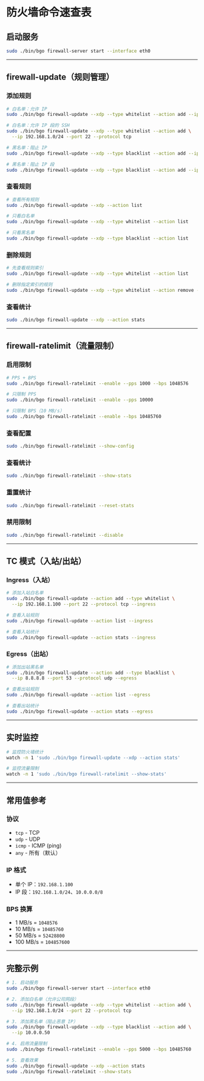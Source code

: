 # 防火墙命令速查表

## 启动服务

```bash
sudo ./bin/bgo firewall-server start --interface eth0
```

---

## firewall-update（规则管理）

### 添加规则

```bash
# 白名单：允许 IP
sudo ./bin/bgo firewall-update --xdp --type whitelist --action add --ip 192.168.1.100

# 白名单：允许 IP 段的 SSH
sudo ./bin/bgo firewall-update --xdp --type whitelist --action add \
  --ip 192.168.1.0/24 --port 22 --protocol tcp

# 黑名单：阻止 IP
sudo ./bin/bgo firewall-update --xdp --type blacklist --action add --ip 10.0.0.50

# 黑名单：阻止 IP 段
sudo ./bin/bgo firewall-update --xdp --type blacklist --action add --ip 10.0.0.0/8
```

### 查看规则

```bash
# 查看所有规则
sudo ./bin/bgo firewall-update --xdp --action list

# 只看白名单
sudo ./bin/bgo firewall-update --xdp --type whitelist --action list

# 只看黑名单
sudo ./bin/bgo firewall-update --xdp --type blacklist --action list
```

### 删除规则

```bash
# 先查看规则索引
sudo ./bin/bgo firewall-update --xdp --type whitelist --action list

# 删除指定索引的规则
sudo ./bin/bgo firewall-update --xdp --type whitelist --action remove --index 0
```

### 查看统计

```bash
sudo ./bin/bgo firewall-update --xdp --action stats
```

---

## firewall-ratelimit（流量限制）

### 启用限制

```bash
# PPS + BPS
sudo ./bin/bgo firewall-ratelimit --enable --pps 1000 --bps 1048576

# 只限制 PPS
sudo ./bin/bgo firewall-ratelimit --enable --pps 10000

# 只限制 BPS（10 MB/s）
sudo ./bin/bgo firewall-ratelimit --enable --bps 10485760
```

### 查看配置

```bash
sudo ./bin/bgo firewall-ratelimit --show-config
```

### 查看统计

```bash
sudo ./bin/bgo firewall-ratelimit --show-stats
```

### 重置统计

```bash
sudo ./bin/bgo firewall-ratelimit --reset-stats
```

### 禁用限制

```bash
sudo ./bin/bgo firewall-ratelimit --disable
```

---

## TC 模式（入站/出站）

### Ingress（入站）

```bash
# 添加入站白名单
sudo ./bin/bgo firewall-update --action add --type whitelist \
  --ip 192.168.1.100 --port 22 --protocol tcp --ingress

# 查看入站规则
sudo ./bin/bgo firewall-update --action list --ingress

# 查看入站统计
sudo ./bin/bgo firewall-update --action stats --ingress
```

### Egress（出站）

```bash
# 添加出站黑名单
sudo ./bin/bgo firewall-update --action add --type blacklist \
  --ip 8.8.8.8 --port 53 --protocol udp --egress

# 查看出站规则
sudo ./bin/bgo firewall-update --action list --egress

# 查看出站统计
sudo ./bin/bgo firewall-update --action stats --egress
```

---

## 实时监控

```bash
# 监控防火墙统计
watch -n 1 'sudo ./bin/bgo firewall-update --xdp --action stats'

# 监控流量限制
watch -n 1 'sudo ./bin/bgo firewall-ratelimit --show-stats'
```

---

## 常用值参考

### 协议

- `tcp` - TCP
- `udp` - UDP
- `icmp` - ICMP (ping)
- `any` - 所有（默认）

### IP 格式

- 单个 IP：`192.168.1.100`
- IP 段：`192.168.1.0/24`、`10.0.0.0/8`

### BPS 换算

- 1 MB/s = `1048576`
- 10 MB/s = `10485760`
- 50 MB/s = `52428800`
- 100 MB/s = `104857600`

---

## 完整示例

```bash
# 1. 启动服务
sudo ./bin/bgo firewall-server start --interface eth0

# 2. 添加白名单（允许公司网段）
sudo ./bin/bgo firewall-update --xdp --type whitelist --action add \
  --ip 192.168.1.0/24 --port 22 --protocol tcp

# 3. 添加黑名单（阻止恶意 IP）
sudo ./bin/bgo firewall-update --xdp --type blacklist --action add \
  --ip 10.0.0.50

# 4. 启用流量限制
sudo ./bin/bgo firewall-ratelimit --enable --pps 5000 --bps 10485760

# 5. 查看效果
sudo ./bin/bgo firewall-update --xdp --action stats
sudo ./bin/bgo firewall-ratelimit --show-stats
```

